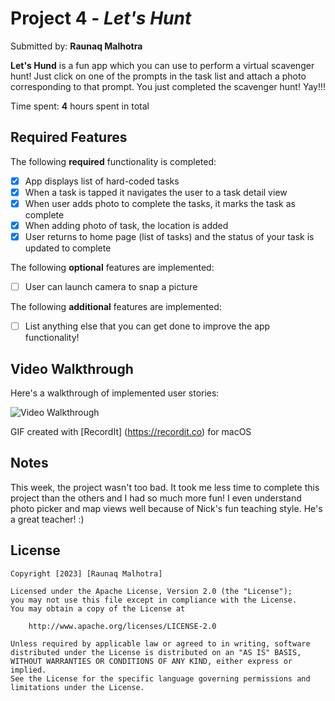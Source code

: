 # Project 4 - *Let's Hunt*

Submitted by: **Raunaq Malhotra**

**Let's Hund** is a fun app which you can use to perform a virtual scavenger hunt! Just click on one of the prompts in the task list and attach a photo corresponding to that prompt. You just completed the scavenger hunt! Yay!!!

Time spent: **4** hours spent in total

## Required Features

The following **required** functionality is completed:

- [x] App displays list of hard-coded tasks
- [x] When a task is tapped it navigates the user to a task detail view
- [x] When user adds photo to complete the tasks, it marks the task as complete
- [x] When adding photo of task, the location is added
- [x] User returns to home page (list of tasks) and the status of your task is updated to complete
 
The following **optional** features are implemented:

- [ ] User can launch camera to snap a picture    

The following **additional** features are implemented:

- [ ] List anything else that you can get done to improve the app functionality!

## Video Walkthrough

Here's a walkthrough of implemented user stories:

<img src='http://g.recordit.co/TNjrQWhLrc.gif' title='Video Walkthrough' width='' alt='Video Walkthrough' />

GIF created with [RecordIt] (https://recordit.co) for macOS


## Notes

This week, the project wasn't too bad. It took me less time to complete this project than the others and I had so much more fun! I even understand photo picker and map views well because of Nick's fun teaching style. He's a great teacher! :) 

## License

    Copyright [2023] [Raunaq Malhotra]

    Licensed under the Apache License, Version 2.0 (the "License");
    you may not use this file except in compliance with the License.
    You may obtain a copy of the License at

        http://www.apache.org/licenses/LICENSE-2.0

    Unless required by applicable law or agreed to in writing, software
    distributed under the License is distributed on an "AS IS" BASIS,
    WITHOUT WARRANTIES OR CONDITIONS OF ANY KIND, either express or implied.
    See the License for the specific language governing permissions and
    limitations under the License.
